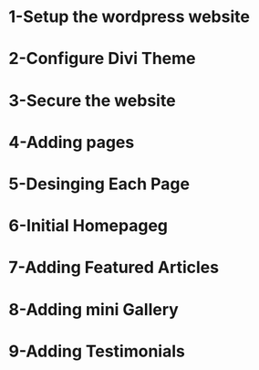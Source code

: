 # 1-Setup the wordpress website
# 2-Configure Divi Theme
# 3-Secure the website
# 4-Adding pages
# 5-Desinging Each Page
# 6-Initial Homepageg
# 7-Adding Featured Articles
# 8-Adding mini Gallery
# 9-Adding Testimonials
